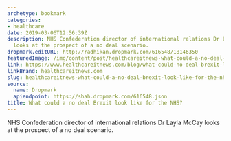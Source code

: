 ```yaml
---
archetype: bookmark
categories:
- healthcare
date: 2019-03-06T12:56:39Z
description: NHS Confederation director of international relations Dr Layla McCay
  looks at the prospect of a no deal scenario.
dropmark.editURL: http://radhikan.dropmark.com/616548/18146350
featuredImage: /img/content/post/healthcareitnews-what-could-a-no-deal-brexit-look-like-for-the-nhs.jpg
link: https://www.healthcareitnews.com/blog/what-could-no-deal-brexit-look-nhs
linkBrand: healthcareitnews.com
slug: healthcareitnews-what-could-a-no-deal-brexit-look-like-for-the-nhs
source:
  name: Dropmark
  apiendpoint: https://shah.dropmark.com/616548.json
title: What could a no deal Brexit look like for the NHS?
---
```

NHS Confederation director of international relations Dr Layla McCay looks at the prospect of a no deal scenario.